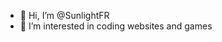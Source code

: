 - 👋 Hi, I’m @SunlightFR
- 👀 I’m interested in coding websites and games

<!---
SunlightFR/SunlightFR is a ✨ special ✨ repository because its `README.md` (this file) appears on your GitHub profile.
You can click the Preview link to take a look at your changes.
--->
<!---[![Top Langs](https://github-readme-stats.vercel.app/api/top-langs/?username=sunlightFR)](https://github.com/sunlightFR/github-readme-stats)
---> 
